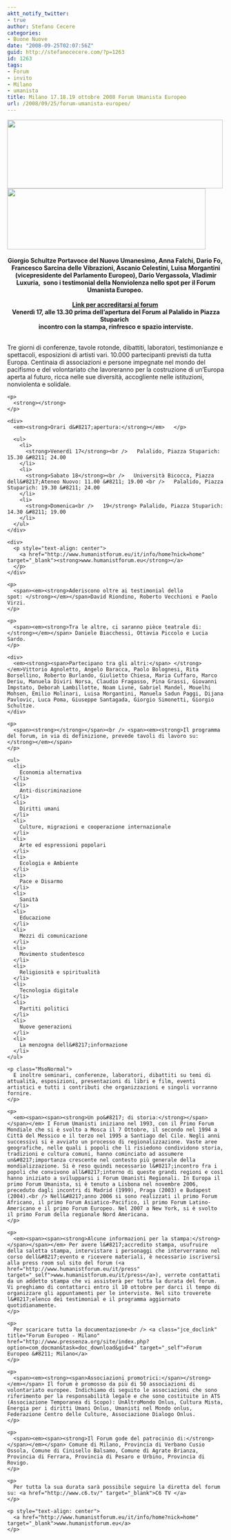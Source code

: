 ```yaml
---
aktt_notify_twitter:
- true
author: Stefano Cecere
categories:
- Buone Nuove
date: "2008-09-25T02:07:56Z"
guid: http://stefanocecere.com/?p=1263
id: 1263
tags:
- Forum
- invito
- Milano
- umanista
title: Milano 17.18.19 ottobre 2008 Forum Umanista Europeo
url: /2008/09/25/forum-umanista-europeo/
---
```


<div>
  <a href="http://www.humanistforum.eu"><img class="aligncenter size-full wp-image-1265" title="logoforum" src="http://stefanocecere.com/wp-content/uploads/sites/3/2008/09/logoforum.jpg" alt="" width="500" height="159" srcset="http://stefanocecere.com/wp-content/uploads/sites/3/2008/09/logoforum.jpg 657w, http://stefanocecere.com/wp-content/uploads/sites/3/2008/09/logoforum-300x96.jpg 300w" sizes="(max-width: 500px) 100vw, 500px" /></a>
</div>

<div>
  <img class="aligncenter size-full wp-image-1264" title="spot_2" src="http://stefanocecere.com/wp-content/uploads/sites/3/2008/09/spot_2.jpg" alt="" width="460" height="141" srcset="http://stefanocecere.com/wp-content/uploads/sites/3/2008/09/spot_2.jpg 460w, http://stefanocecere.com/wp-content/uploads/sites/3/2008/09/spot_2-300x92.jpg 300w" sizes="(max-width: 460px) 100vw, 460px" />        </p> 
  
  <div style="text-align: center">
    <strong>Giorgio Schultze Portavoce del Nuovo Umanesimo, Anna Falchi, Dario Fo, </strong><br /> <strong>Francesco Sarcina delle Vibrazioni, Ascanio Celestini, Luisa Morgantini (vicepresidente del Parlamento Europeo), Dario Vergassola, Vladimir Luxuria,  sono i testimonial della Nonviolenza nello spot per il Forum Umanista Europeo. </strong>
  </div>
  
  <div style="text-align: center">
    <strong><br /> <a href="http://www.humanistforum.eu/it/press" target="_blank">Link per accreditarsi al forum</a> <br /> </strong>
  </div>
  
  <div style="text-align: center">
    <strong>Venerdì 17, alle 13.30 prima dell&#8217;apertura del Forum </strong><strong>al Palalido in Piazza Stuparich  </strong><br /> <strong>incontro con la stampa, rinfresco e spazio interviste.</strong>
  </div>
  
  <p>
    <strong><br /> </strong>Tre giorni di conferenze, tavole rotonde, dibattiti, laboratori, testimonianze e spettacoli, esposizioni di artisti vari. 10.000 partecipanti previsti da tutta Europa. Centinaia di associazioni e persone impegnate nel mondo del pacifismo e del volontariato che lavoreranno per la costruzione di un&#8217;Europa aperta al futuro, ricca nelle sue diversità, accogliente nelle istituzioni, nonviolenta e solidale.</div> 
    
    <p>
      <strong></strong>
    </p>
    
    <div>
      <em><strong>Orari d&#8217;apertura:</strong></em>   </p> 
      
      <ul>
        <li>
          <strong>Venerdì 17</strong><br />   Palalido, Piazza Stuparich: 15.30 &#8211; 24.00    
        </li>
        <li>
          <strong>Sabato 18</strong><br />   Università Bicocca, Piazza dell&#8217;Ateneo Nuovo: 11.00 &#8211; 19.00 <br />   Palalido, Piazza Stuparich: 19.30 &#8211; 24.00
        </li>
        <li>
          <strong>Domenica<br />   19</strong> Palalido, Piazza Stuparich: 14.30 &#8211; 19.00 
        </li>
      </ul>
    </div>
    
    <div>
      <p style="text-align: center">
        <a href="http://www.humanistforum.eu/it/info/home?nick=home" target="_blank"><strong>www.humanistforum.eu</strong></a> 
      </p>
    </div>
    
    <p>
      <span><em><strong>Aderiscono oltre ai testimonial dello spot: </strong></em></span>David Riondino, Roberto Vecchioni e Paolo Virzi.
    </p>
    
    <p>
      <span><em><strong>Tra le altre, ci saranno pièce teatrale di:</strong></em></span> Daniele Biacchessi, Ottavia Piccolo e Lucia Sardo.
    </p>
    
    <div>
      <em><strong><span>Partecipano tra gli altri:</span> </strong></em>Vittorio Agnoletto, Angelo Baracca, Paolo Bolognesi, Rita Borsellino, Roberto Burlando, Giulietto Chiesa, Maria Cuffaro, Marco Deriu, Manuela Diviri Norsa, Claudio Fragasso, Pina Grassi, Giovanni Impstato, Deborah Lambillotte, Noam Livne, Gabriel Mandel, Mouelhi Mohsen, Emilio Molinari, Luisa Morgantini, Manuela Sadun Paggi, Dijana Pavlovic, Luca Poma, Giuseppe Santagada, Giorgio Simonetti, Giorgio Schultze.
    </div>
    
    <p>
      <span><strong></strong></span><br /> <span><em><strong>Il programma del forum, in via di definizione, prevede tavoli di lavoro su:</strong></em></span>
    </p>
    
    <ul>
      <li>
        Economia alternativa
      </li>
      <li>
        Anti-discriminazione
      </li>
      <li>
        Diritti umani
      </li>
      <li>
        Culture, migrazioni e cooperazione internazionale
      </li>
      <li>
        Arte ed espressioni popolari
      </li>
      <li>
        Ecologia e Ambiente
      </li>
      <li>
        Pace e Disarmo
      </li>
      <li>
        Sanità
      </li>
      <li>
        Educazione
      </li>
      <li>
        Mezzi di comunicazione
      </li>
      <li>
        Movimento studentesco
      </li>
      <li>
        Religiosità e spiritualità
      </li>
      <li>
        Tecnologia digitale
      </li>
      <li>
        Partiti politici
      </li>
      <li>
        Nuove generazioni
      </li>
      <li>
        La menzogna dell&#8217;informazione
      </li>
    </ul>
    
    <p class="MsoNormal">
      E inoltre seminari, conferenze, laboratori, dibattiti su temi di attualità, esposizioni, presentazioni di libri e film, eventi artistici e tutti i contributi che organizzazioni e singoli vorranno fornire.
    </p>
    
    <p>
      <em><span><span><strong>Un po&#8217; di storia:</strong></span></span></em> I Forum Umanisti iniziano nel 1993, con il Primo Forum Mondiale che si è svolto a Mosca il 7 Ottobre, il secondo nel 1994 a Città del Messico e il terzo nel 1995 a Santiago del Cile. Negli anni successivi si è avviato un processo di regionalizzazione. Vaste aree geografiche, nelle quali i popoli che lì risiedono condividono storia, tradizioni e cultura comuni, hanno cominciato ad assumere un&#8217;importanza crescente nel contesto più generale della mondializzazione. Si è reso quindi necessario l&#8217;incontro fra i popoli che convivono all&#8217;interno di queste grandi regioni e così hanno iniziato a svilupparsi i Forum Umanisti Regionali. In Europa il primo Forum Umanista, si è tenuto a Lisbona nel novembre 2006, preceduto dagli incontri di Madrid (1999), Praga (2003) e Budapest (2004).<br /> Nell&#8217;anno 2006 si sono realizzati il primo Forum Africano, il primo Forum Asiatico-Pacifico, il primo Forum Latino-Americano e il primo Forum Europeo. Nel 2007 a New York, si è svolto il primo Forum della regionale Nord Americana.
    </p>
    
    <p>
      <em><span><span><strong>Alcune informazioni per la stampa:</strong></span></span></em> Per avere l&#8217;accredito stampa, usufruire della saletta stampa, intervistare i personaggi che interverranno nel corso dell&#8217;evento e ricevere materiali, è necessario iscriversi alla press room sul sito del forum (<a href="http://www.humanistforum.eu/it/press" target="_self">www.humanistforum.eu/it/press</a>), verrete contattati da un addetto stampa che vi assisterà per tutta la durata del forum. Vi preghiamo di contattarci entro il 10 ottobre per darci il tempo di organizzare gli appuntamenti per le interviste. Nel sito troverete l&#8217;elenco dei testimonial e il programma aggiornato quotidianamente.
    </p>
    
    <p>
      Per scaricare tutta la documentazione<br /> <a class="jce_doclink" title="Forum Europeo - Milano" href="http://www.pressenza.org/site/index.php?option=com_docman&task=doc_download&gid=4" target="_self">Forum Europeo &#8211; Milano</a> 
    </p>
    
    <p>
      <span><em><strong><span>Associazioni promotrici:</span></strong></em></span> Il forum è promosso da più di 50 associazioni di volontariato europee. Indichiamo di seguito le associazioni che sono riferimento per la responsabilità legale e che sono costituite in ATS (Associazione Temporanea di Scopo): UnAltroMondo Onlus, Cultura Mista, Energia per i diritti Umani Onlus, Umanisti nel Mondo onlus, Federazione Centro delle Culture, Associazione Dialogo Onlus. 
    </p>
    
    <p>
      <span><em><span><strong>Il Forum gode del patrocinio di:</strong></span></em></span> Comune di Milano, Provincia di Verbano Cusio Ossola, Comune di Cinisello Balsamo, Comune di Agrate Brianza, Provincia di Ferrara, Provincia di Pesaro e Urbino, Provincia di Rovigo.
    </p>
    
    <p>
      Per tutta la sua durata sarà possibile seguire la diretta del forum su: <a href="http://www.c6.tv/" target="_blank">C6 TV </a>
    </p>
    
    <p style="text-align: center">
      <a href="http://www.humanistforum.eu/it/info/home?nick=home" target="_blank">www.humanistforum.eu</a>
    </p>